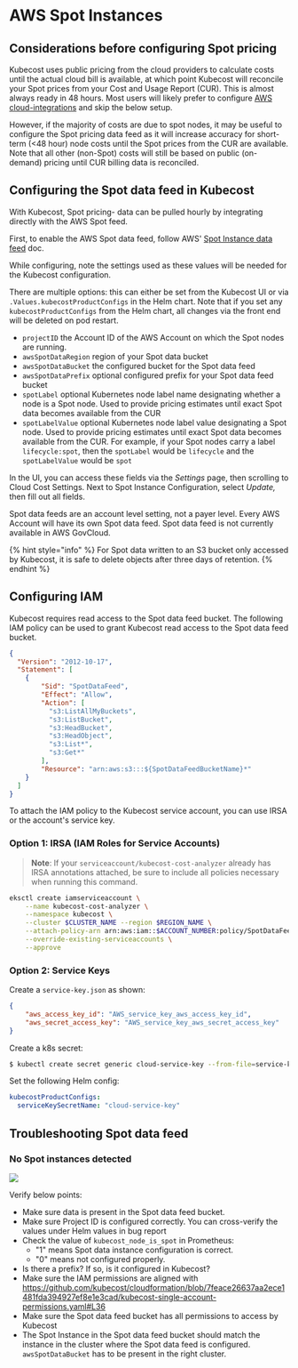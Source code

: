 # AWS Spot Instances

## Considerations before configuring Spot pricing

Kubecost uses public pricing from the cloud providers to calculate costs until the actual cloud bill is available, at which point Kubecost will reconcile your Spot prices from your Cost and Usage Report (CUR). This is almost always ready in 48 hours. Most users will likely prefer to configure [AWS cloud-integrations](aws-cloud-integrations.md) and skip the below setup.

However, if the majority of costs are due to spot nodes, it may be useful to configure the Spot pricing data feed as it will increase accuracy for short-term (<48 hour) node costs until the Spot prices from the CUR are available. Note that all other (non-Spot) costs will still be based on public (on-demand) pricing until CUR billing data is reconciled.

## Configuring the Spot data feed in Kubecost

With Kubecost, Spot pricing- data can be pulled hourly by integrating directly with the AWS Spot feed.

First, to enable the AWS Spot data feed, follow AWS' [Spot Instance data feed](https://docs.aws.amazon.com/AWSEC2/latest/UserGuide/spot-data-feeds.html) doc.

While configuring, note the settings used as these values will be needed for the Kubecost configuration.

There are multiple options: this can either be set from the Kubecost UI or via `.Values.kubecostProductConfigs` in the Helm chart. Note that if you set any `kubecostProductConfigs` from the Helm chart, all changes via the front end will be deleted on pod restart.

* `projectID` the Account ID of the AWS Account on which the Spot nodes are running.
* `awsSpotDataRegion` region of your Spot data bucket
* `awsSpotDataBucket` the configured bucket for the Spot data feed
* `awsSpotDataPrefix` optional configured prefix for your Spot data feed bucket
* `spotLabel` optional Kubernetes node label name designating whether a node is a Spot node. Used to provide pricing estimates until exact Spot data becomes available from the CUR
* `spotLabelValue` optional Kubernetes node label value designating a Spot node. Used to provide pricing estimates until exact Spot data becomes available from the CUR. For example, if your Spot nodes carry a label `lifecycle:spot`, then the `spotLabel` would be `lifecycle` and the `spotLabelValue` would be `spot`

In the UI, you can access these fields via the _Settings_ page, then scrolling to Cloud Cost Settings. Next to Spot Instance Configuration, select _Update,_ then fill out all fields.

Spot data feeds are an account level setting, not a payer level. Every AWS Account will have its own Spot data feed. Spot data feed is not currently available in AWS GovCloud.

{% hint style="info" %}
For Spot data written to an S3 bucket only accessed by Kubecost, it is safe to delete objects after three days of retention.
{% endhint %}

## Configuring IAM

Kubecost requires read access to the Spot data feed bucket. The following IAM policy can be used to grant Kubecost read access to the Spot data feed bucket.

```json
{
  "Version": "2012-10-17",
  "Statement": [
    {
        "Sid": "SpotDataFeed",
        "Effect": "Allow",
        "Action": [
          "s3:ListAllMyBuckets",
          "s3:ListBucket",
          "s3:HeadBucket",
          "s3:HeadObject",
          "s3:List*",
          "s3:Get*"
        ],
        "Resource": "arn:aws:s3:::${SpotDataFeedBucketName}*"
    }
  ]
}
```

To attach the IAM policy to the Kubecost service account, you can use IRSA or the account's service key.

### Option 1: IRSA (IAM Roles for Service Accounts)

> **Note**: If your `serviceaccount/kubecost-cost-analyzer` already has IRSA annotations attached, be sure to include all policies necessary when running this command.

```bash
eksctl create iamserviceaccount \
    --name kubecost-cost-analyzer \
    --namespace kubecost \
    --cluster $CLUSTER_NAME --region $REGION_NAME \
    --attach-policy-arn arn:aws:iam::$ACCOUNT_NUMBER:policy/SpotDataFeed \
    --override-existing-serviceaccounts \
    --approve
```

### Option 2: Service Keys

Create a `service-key.json` as shown:

```json
{
    "aws_access_key_id": "AWS_service_key_aws_access_key_id",
    "aws_secret_access_key": "AWS_service_key_aws_secret_access_key"
}
```

Create a k8s secret:

```bash
$ kubectl create secret generic cloud-service-key --from-file=service-key.json
```

Set the following Helm config:

```yaml
kubecostProductConfigs:
  serviceKeySecretName: "cloud-service-key"
```

## Troubleshooting Spot data feed

### No Spot instances detected

![](https://user-images.githubusercontent.com/102574445/199281977-3195b1d1-e3a5-4561-85da-eb8b24e23f27.png)

Verify below points:

* Make sure data is present in the Spot data feed bucket.
* Make sure Project ID is configured correctly. You can cross-verify the values under Helm values in bug report
* Check the value of `kubecost_node_is_spot` in Prometheus:
  * "1" means Spot data instance configuration is correct.
  * "0" means not configured properly.
* Is there a prefix? If so, is it configured in Kubecost?
* Make sure the IAM permissions are aligned with https://github.com/kubecost/cloudformation/blob/7feace26637aa2ece1481fda394927ef8e1e3cad/kubecost-single-account-permissions.yaml#L36
* Make sure the Spot data feed bucket has all permissions to access by Kubecost
* The Spot Instance in the Spot data feed bucket should match the instance in the cluster where the Spot data feed is configured. `awsSpotDataBucket` has to be present in the right cluster.

